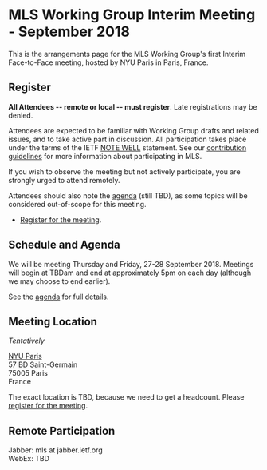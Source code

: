 # MLS Working Group Interim Meeting - September 2018

This is the arrangements page for the MLS Working Group's first Interim Face-to-Face meeting,
hosted by NYU Paris in Paris, France.

## Register

**All Attendees -- remote or local -- must register**. Late registrations may be denied.

Attendees are expected to be familiar with Working Group drafts and related issues, and to take active part in discussion. All participation takes place under the terms of the IETF [NOTE WELL](https://www.ietf.org/about/note-well.html) statement. See our [contribution guidelines](https://github.com/mlswg/mls-architecture/blob/master/CONTRIBUTING.md) for more information about participating in MLS.

If you wish to observe the meeting but not actively participate, you are strongly urged to attend remotely.

Attendees should also note the [agenda](agenda.md) (still TBD), as some topics will be considered out-of-scope for this meeting.

* [Register for the meeting](https://docs.google.com/forms/d/e/1FAIpQLSfaENyumUAIw0c0Z5WhHITRG9AkWZwfZJUe9Qfj4mDpR_WY4w/viewform).

## Schedule and Agenda

We will be meeting Thursday and Friday, 27-28 September 2018. Meetings will begin at TBDam and end at
approximately 5pm on each day (although we may choose to end earlier).

See the [agenda](agenda.md) for full details.


## Meeting Location

_Tentatively_

[NYU Paris](https://www.nyu.edu/paris.html) \
57 BD Saint-Germain \
75005 Paris \
France

The exact location is TBD, because we need to get a headcount.  Please [register for the meeting](https://docs.google.com/forms/d/e/1FAIpQLSfaENyumUAIw0c0Z5WhHITRG9AkWZwfZJUe9Qfj4mDpR_WY4w/viewform).

<!--
## Network

## Accommodation

TBD

## Transportation
-->

## Remote Participation

Jabber: mls at jabber.ietf.org \
WebEx: TBD
